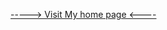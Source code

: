 <html>
<head>
<script async src="https://pagead2.googlesyndication.com/pagead/js/adsbygoogle.js?client=ca-pub-2956627327821416" crossorigin="anonymous"></script>
<meta name="propeller" content="e4e4308a40dc1a92e5b1ded1d01bf8e9">  
</head>
<body>     
<p><a href="https://championrajeshkumar.github.io/rajesh.html"> -----> Visit My home page <----</a></p>
</body>
</html>
